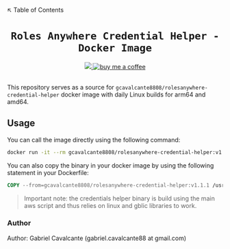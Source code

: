 ↖️ Table of Contents

<h1 align="center"><code>Roles Anywhere Credential Helper - Docker Image</code></h1>

<div align="center">
  <a href="https://github.com/gcavalcante8808/rolesanywhere-credential-helper/actions/workflows/daily-builds.yml">
    <img src="https://github.com/gcavalcante8808/rolesanywhere-credential-helper/actions/workflows/daily-builds.yml/badge.svg">
  </a>
  <a href="https://www.buymeacoffee.com/gcavalcante8808">
    <img src="https://img.shields.io/badge/-buy_me_a%C2%A0coffee-gray?logo=buy-me-a-coffee" alt="buy me a coffee">
  </a>
</div>
<br>

This repository serves as a source for `gcavalcante8808/rolesanywhere-credential-helper` docker image with daily Linux
builds for arm64 and amd64.

## Usage

You can call the image directly using the following command:

```bash
docker run -it --rm gcavalcante8808/rolesanywhere-credential-helper:v1.1.1 version
```

You can also copy the binary in your docker image by using the following statement in your Dockerfile:

```dockerfile
COPY --from=gcavalcante8808/rolesanywhere-credential-helper:v1.1.1 /usr/bin/aws_signing_helper /usr/bin/aws_signing_helper
```

> Important note: the credentials helper binary is build using the main aws script and thus relies on linux and gblic
> libraries to work.

### Author

Author: Gabriel Cavalcante (gabriel.cavalcante88 at gmail.com)
